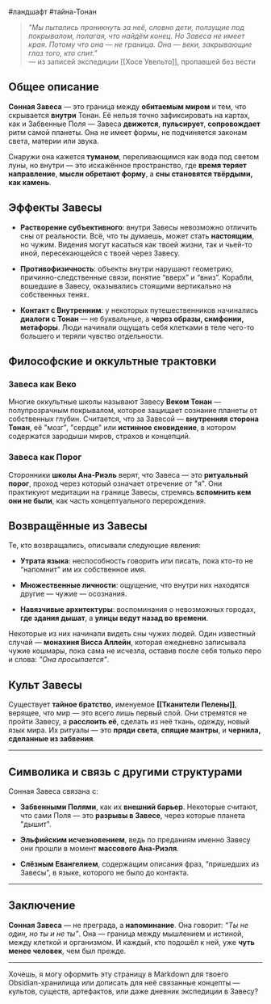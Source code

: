 #ландшафт #тайна-Тонан

> _"Мы пытались проникнуть за неё, словно дети, ползущие под покрывалом, полагая, что найдём конец. Но Завеса не имеет края. Потому что она — не граница. Она — веки, закрывающие глаз того, кто спит."_  
> — из записей экспедиции [[Хосе Увельто]], пропавшей без вести

## Общее описание

**Сонная Завеса** — это граница между **обитаемым миром** и тем, что скрывается **внутри** Тонан. Её нельзя точно зафиксировать на картах, как и Забвенные Поля — Завеса **движется**, **пульсирует**, **сопровождает** ритм самой планеты. Она не имеет формы, не подчиняется законам света, материи или звука.

Снаружи она кажется **туманом**, переливающимся как вода под светом луны, но внутри — это искажённое пространство, где **время теряет направление**, **мысли обретают форму**, а **сны становятся твёрдыми, как камень**.

## Эффекты Завесы

- **Растворение субъективного**: внутри Завесы невозможно отличить сны от реальности. Всё, что ты думаешь, может стать **настоящим**, но чужим. Видения могут касаться как твоей жизни, так и чьей-то иной, пересекающейся с твоей через Завесу.
    
- **Противофизичность**: объекты внутри нарушают геометрию, причинно-следственные связи, понятие “вверх” и “вниз”. Корабли, вошедшие в Завесу, оказывались стоящими вертикально на собственных тенях.
    
- **Контакт с Внутренним**: у некоторых путешественников начинались **диалоги с Тонан** — не буквальные, а **через образы, симфонии, метафоры**. Люди начинали ощущать себя клетками в теле чего-то большего и теряли чувство отдельности.
    
## Философские и оккультные трактовки

### Завеса как Веко

Многие оккультные школы называют Завесу **Веком Тонан** — полупрозрачным покрывалом, которое защищает сознание планеты от собственных глубин. Считается, что за Завесой — **внутренняя сторона Тонан**, её "мозг", "сердце" или **истинное сновидение**, в котором содержатся зародыши миров, страхов и концепций.

### Завеса как Порог

Сторонники **школы Ана-Риэль** верят, что Завеса — это **ритуальный порог**, проход через который означает отречение от "я". Они практикуют медитации на границе Завесы, стремясь **вспомнить кем они не были**, как часть концептуального перерождения.

## Возвращённые из Завесы

Те, кто возвращались, описывали следующие явления:

- **Утрата языка**: неспособность говорить или писать, пока кто-то не “напомнит” им их собственное имя.
    
- **Множественные личности**: ощущение, что внутри них находятся другие — чужие — осознания.
    
- **Навязчивые архитектуры**: воспоминания о невозможных городах, **где здания дышат**, а **улицы ведут назад во времени**.
    

Некоторые из них начинали видеть сны чужих людей. Один известный случай — **монахиня Висса Аллейн**, которая ежедневно записывала чужие кошмары, пока сама не исчезла, оставив после себя только перо и слова: _"Она просыпается"_.

## Культ Завесы

Существует **тайное братство**, именуемое **[[Тканители Пелены]]**, верящее, что мир — это всего лишь первый слой. Они стремятся не пройти Завесу, а **расслоить её**, сделать из неё ткань, одежду, новый язык мира. Их ритуалы — это **пряди света**, **спящие мантры**, и **чернила, сделанные из забвения**.

---

## Символика и связь с другими структурами

Сонная Завеса связана с:

- **Забвенными Полями**, как их **внешний барьер**. Некоторые считают, что сами Поля — это **разрывы в Завесе**, через которые планета "дышит".
    
- **Эльфийским исчезновением**, ведь по преданиям именно Завесу они прошли в момент **массового Ана-Риэля**.
    
- **Слёзным Евангелием**, содержащим описания фраз, “пришедших из Завесы”, в языке, которого не было до контакта.
    

---

## Заключение

**Сонная Завеса** — не преграда, а **напоминание**. Она говорит: _“Ты не один, но ты и не ты”_. Она — граница между мышлением и истиной, между клеткой и организмом. И каждый, кто подошёл к ней, уже **чуть менее человек**, чем был прежде.

---

Хочешь, я могу оформить эту страницу в Markdown для твоего Obsidian-хранилища или дописать для неё связанные концепты — культов, существ, артефактов, или даже дневник экспедиции в Завесу?